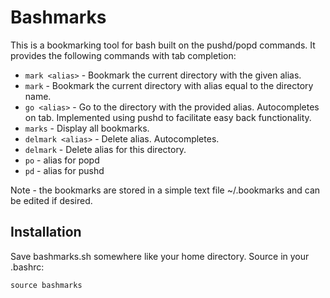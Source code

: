 Bashmarks
=========

This is a bookmarking tool for bash built on the pushd/popd commands. It provides the following commands with tab completion:

- `mark <alias>` - Bookmark the current directory with the given alias.
- `mark` - Bookmark the current directory with alias equal to the directory name.
- `go <alias>` - Go to the directory with the provided alias. Autocompletes on tab. Implemented using pushd to facilitate easy back functionality.
- `marks` - Display all bookmarks.
- `delmark <alias>` - Delete alias. Autocompletes.
- `delmark` - Delete alias for this directory.
- `po` - alias for popd
- `pd` - alias for pushd

Note - the bookmarks are stored in a simple text file ~/.bookmarks and can be edited if desired.

Installation
------------

Save bashmarks.sh somewhere like your home directory. Source in your .bashrc:

    source bashmarks
